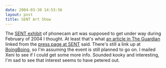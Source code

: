 ```yaml
---
date: 2004-03-30 14:53:56
layout: post
title: SENT Art Show
---
```


The [SENT exhibit](http://www.sentonline.com/) of phonecam art was supposed to get under way during February of 2004 I thought. At least that's what [an article in The Guardian](http://www.guardian.co.uk/online/story/0,3605,1117825,00.html) linked from the [press page at SENT](http://www.sentonline.com/press.html) said. There's still a link up at [BoingBoing](http://www.boingboing.net/), so I'm assuming the event is still planned to go on. I mailed Xeni to see if I could get some more info. Sounded kooky and interesting, I'm sad to see that interest seems to have petered out.
